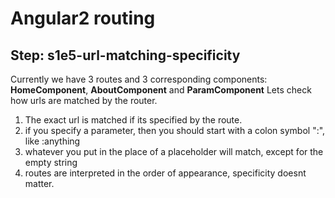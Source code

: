 Angular2 routing
================

Step: s1e5-url-matching-specificity
-------------

Currently we have 3 routes and 3 corresponding components:
**HomeComponent**, **AboutComponent** and **ParamComponent**
Lets check how urls are matched by the router.
1. The exact url is matched if its specified by the route.
2. if you specify a parameter, then you should start with a colon symbol ":", like :anything
3. whatever you put in the place of a placeholder will match, except for the empty string
4. routes are interpreted in the order of appearance, specificity doesnt matter.



